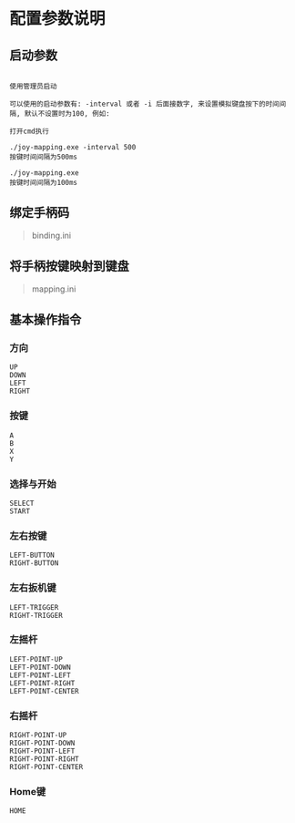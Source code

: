# 配置参数说明
## 启动参数
```text

使用管理员启动

可以使用的启动参数有: -interval 或者 -i 后面接数字, 来设置模拟键盘按下的时间间隔, 默认不设置时为100, 例如:

打开cmd执行

./joy-mapping.exe -interval 500
按键时间间隔为500ms

./joy-mapping.exe
按键时间间隔为100ms
```

## 绑定手柄码
> binding.ini
## 将手柄按键映射到键盘
> mapping.ini

## 基本操作指令
### 方向
```text
UP
DOWN
LEFT
RIGHT
```

### 按键
```text
A
B
X
Y
```

### 选择与开始
```text
SELECT
START
```

### 左右按键
```text
LEFT-BUTTON
RIGHT-BUTTON
```

### 左右扳机键
```text
LEFT-TRIGGER
RIGHT-TRIGGER
```

### 左摇杆
```text
LEFT-POINT-UP
LEFT-POINT-DOWN
LEFT-POINT-LEFT
LEFT-POINT-RIGHT
LEFT-POINT-CENTER
```

### 右摇杆
```text
RIGHT-POINT-UP
RIGHT-POINT-DOWN
RIGHT-POINT-LEFT
RIGHT-POINT-RIGHT
RIGHT-POINT-CENTER
```

### Home键
```text
HOME
```

